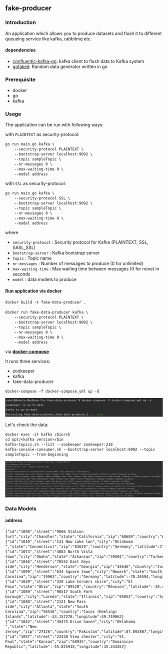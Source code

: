 ## fake-producer

### Introduction

An application which allows you to produce datasets and flush it to different queueing service like kafka, rabbitmq etc. 

#### dependencies
- [confluentic-kafka-go](https://github.com/confluentinc/confluent-kafka-go): kafka client to flush data to Kafka system
- [gofakeit](https://github.com/brianvoe/gofakeit): Random data generator written in go

### Prerequisite
- docker
- go
- kafka

### Usage

The application can be run with following ways:

with `PLAINTEXT` as security-protocol:

```shell
go run main.go kafka \
    --security-protocol PLAINTEXT \
    --bootstrap-server localhost:9092 \
    --topic sampleTopic \
    --nr-messages 0 \
    --max-waiting-time 0 \
    --model address
```

with `SSL` as security-protocol:

```shell
go run main.go kafka \
    --security-protocol SSL \
    --bootstrap-server localhost:9092 \
    --topic sampleTopic \
    --nr-messages 0 \
    --max-waiting-time 0 \
    --model address
```

where

- `security-protocol` : Security protocol for Kafka (PLAINTEXT, SSL, SASL_SSL)
- `bootstrap-server` : Kafka bootstrap server
- `topic` : Topic name
- `nr-messages` : Number of messages to produce (0 for unlimited)
- `max-waiting-time` : Max waiting time between messages (0 for none) in seconds
- `model` : data models to produce

#### Run application via docker

```shell
docker build -t fake-data-producer .

docker run fake-data-producer kafka \ 
    --security-protocol PLAINTEXT \
    --bootstrap-server localhost:9092 \
    --topic sampleTopic \
    --nr-messages 0 \
    --max-waiting-time 0 \
    --model address
```

via **[docker-compose](docker-compose.yml)**

It runs three services:
- zookeeper
- kafka
- fake-data-producer

```shell
docker-compose -f docker-compose.yml up -d
```

![docker](images/docker-run-successfully.png)

Let's check the data:

```shell
docker exec -it kafka /bin/sh
cd opt/<kafka version>/bin
kafka-topics.sh --list --zookeeper zookeeper:218
kafka-console-consumer.sh --bootstrap-server localhost:9092 --topic sampleTopic --from-beginning
```

![run](images/data.png)

### Data Models

#### address

```text
{"id":"1098","street":"9806 Station furt","city":"Chandler","state":"California","zip":"68689","country":"Aruba","latitude":85.341363,"longitude":-13.611091}
{"id":"1010","street":"131 New Lake ton","city":"Oklahoma ","state":"Connecticut","zip":"83629","country":"Germany","latitude":71.046268,"longitude":179.745551}
{"id":"1073","street":"4883 North Vista town","city":"Omaha","state":"Arkansas","zip":"39504","country":"Turkmenistan","latitude":37.978425,"longitude":81.937671}
{"id":"1046","street":"78552 East Keys side","city":"Henderson","state":"Georgia","zip":"44646","country":"Jordan","latitude":35.166294,"longitude":83.33641}
{"id":"1099","street":"634 Square town","city":"Newark","state":"South Carolina","zip":"19963","country":"Germany","latitude":-78.26594,"longitude":-106.274358}
{"id":"1039","street":"329 Lake Corners shire","city":"El Paso","state":"Ohio","zip":"89528","country":"Réunion","latitude":-28.468999,"longitude":142.784921}
{"id":"1089","street":"90517 South Fork borough","city":"Laredo","state":"Illinois","zip":"95052","country":"Suriname","latitude":-43.701825,"longitude":108.197004}
{"id":"1080","street":"2121 New Pass side","city":"Atlanta","state":"South Carolina","zip":"56516","country":"Cocos (Keeling) Islands","latitude":-33.157278,"longitude":49.749062}
{"id":"1042","street":"45475 Drive haven","city":"Oklahoma ","state":"New Jersey","zip":"27126","country":"Pakistan","latitude":87.893807,"longitude":28.88553}
{"id":"1057","street":"22438 View chester","city":"St. Paul","state":"Kansas","zip":"68935","country":"Dominican Republic","latitude":-55.825918,"longitude":35.243267}
```